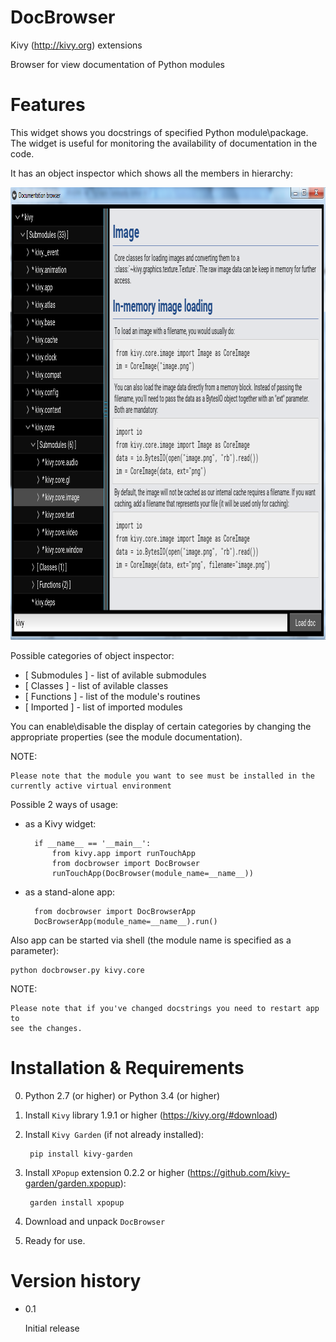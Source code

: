 # DocBrowser
Kivy (http://kivy.org) extensions

Browser for view documentation of Python modules


Features
========

This widget shows you docstrings of specified Python module\package.
The widget is useful for monitoring the availability of documentation in the
code.

It has an object inspector which shows all the members in hierarchy:
<p align="center">
  <img src="example.png" width="975" height="724"/>
</p>

Possible categories of object inspector:

* [ Submodules ] - list of avilable submodules
* [ Classes ] - list of avilable classes
* [ Functions ] - list of the module's routines
* [ Imported ] - list of imported modules

You can enable\disable the display of certain categories by changing the
appropriate properties (see the module documentation).

NOTE:

    Please note that the module you want to see must be installed in the
    currently active virtual environment


Possible 2 ways of usage:

* as a Kivy widget:

        if __name__ == '__main__':
            from kivy.app import runTouchApp
            from docbrowser import DocBrowser
            runTouchApp(DocBrowser(module_name=__name__))

* as a stand-alone app:

        from docbrowser import DocBrowserApp
        DocBrowserApp(module_name=__name__).run()
        
Also app can be started via shell (the module name is specified as a parameter):

    python docbrowser.py kivy.core
    
NOTE:

    Please note that if you've changed docstrings you need to restart app to
    see the changes.
    
    
Installation & Requirements
===========================

0. Python 2.7 (or higher) or Python 3.4 (or higher)

1. Install `Kivy` library 1.9.1 or higher (https://kivy.org/#download)

2. Install `Kivy Garden` (if not already installed):

        pip install kivy-garden

3. Install `XPopup` extension 0.2.2 or higher
   (https://github.com/kivy-garden/garden.xpopup):
    
        garden install xpopup
    
4. Download and unpack `DocBrowser`

5. Ready for use.

Version history
===============
* 0.1
    
    Initial release